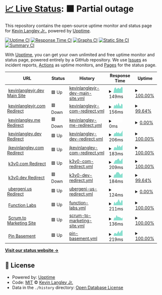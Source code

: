 # [📈 Live Status](https://kevinlangleyjr.upptime.js.org): <!--live status--> **🟧 Partial outage**

This repository contains the open-source uptime monitor and status page for [Kevin Langley Jr.](https://kevinlangleyjr.dev), powered by [Upptime](https://github.com/upptime/upptime).

[![Uptime CI](https://github.com/kevinlangleyjr/upptime/workflows/Uptime%20CI/badge.svg)](https://github.com/kevinlangleyjr/upptime/actions?query=workflow%3A%22Uptime+CI%22)
[![Response Time CI](https://github.com/kevinlangleyjr/upptime/workflows/Response%20Time%20CI/badge.svg)](https://github.com/kevinlangleyjr/upptime/actions?query=workflow%3A%22Response+Time+CI%22)
[![Graphs CI](https://github.com/kevinlangleyjr/upptime/workflows/Graphs%20CI/badge.svg)](https://github.com/kevinlangleyjr/upptime/actions?query=workflow%3A%22Graphs+CI%22)
[![Static Site CI](https://github.com/kevinlangleyjr/upptime/workflows/Static%20Site%20CI/badge.svg)](https://github.com/kevinlangleyjr/upptime/actions?query=workflow%3A%22Static+Site+CI%22)
[![Summary CI](https://github.com/kevinlangleyjr/upptime/workflows/Summary%20CI/badge.svg)](https://github.com/kevinlangleyjr/upptime/actions?query=workflow%3A%22Summary+CI%22)

With [Upptime](https://upptime.js.org), you can get your own unlimited and free uptime monitor and status page, powered entirely by a GitHub repository. We use [Issues](https://github.com/kevinlangleyjr/upptime/issues) as incident reports, [Actions](https://github.com/kevinlangleyjr/upptime/actions) as uptime monitors, and [Pages](https://kevinlangleyjr.upptime.js.org) for the status page.

<!--start: status pages-->
<!-- This summary is generated by Upptime (https://github.com/upptime/upptime) -->
<!-- Do not edit this manually, your changes will be overwritten -->
<!-- prettier-ignore -->
| URL | Status | History | Response Time | Uptime |
| --- | ------ | ------- | ------------- | ------ |
| <img alt="" src="https://icons.duckduckgo.com/ip3/kevinlangleyjr.dev.ico" height="13"> [kevinlangleyjr.dev Main Site](https://kevinlangleyjr.dev) | 🟩 Up | [kevinlangleyjr-dev-main-site.yml](https://github.com/kevinlangleyjr/upptime/commits/HEAD/history/kevinlangleyjr-dev-main-site.yml) | <details><summary><img alt="Response time graph" src="./graphs/kevinlangleyjr-dev-main-site/response-time-week.png" height="20"> 149ms</summary><br><a href="https://status.kevinlangleyjr.dev/history/kevinlangleyjr-dev-main-site"><img alt="Response time 163" src="https://img.shields.io/endpoint?url=https%3A%2F%2Fraw.githubusercontent.com%2Fkevinlangleyjr%2Fupptime%2FHEAD%2Fapi%2Fkevinlangleyjr-dev-main-site%2Fresponse-time.json"></a><br><a href="https://status.kevinlangleyjr.dev/history/kevinlangleyjr-dev-main-site"><img alt="24-hour response time 239" src="https://img.shields.io/endpoint?url=https%3A%2F%2Fraw.githubusercontent.com%2Fkevinlangleyjr%2Fupptime%2FHEAD%2Fapi%2Fkevinlangleyjr-dev-main-site%2Fresponse-time-day.json"></a><br><a href="https://status.kevinlangleyjr.dev/history/kevinlangleyjr-dev-main-site"><img alt="7-day response time 149" src="https://img.shields.io/endpoint?url=https%3A%2F%2Fraw.githubusercontent.com%2Fkevinlangleyjr%2Fupptime%2FHEAD%2Fapi%2Fkevinlangleyjr-dev-main-site%2Fresponse-time-week.json"></a><br><a href="https://status.kevinlangleyjr.dev/history/kevinlangleyjr-dev-main-site"><img alt="30-day response time 144" src="https://img.shields.io/endpoint?url=https%3A%2F%2Fraw.githubusercontent.com%2Fkevinlangleyjr%2Fupptime%2FHEAD%2Fapi%2Fkevinlangleyjr-dev-main-site%2Fresponse-time-month.json"></a><br><a href="https://status.kevinlangleyjr.dev/history/kevinlangleyjr-dev-main-site"><img alt="1-year response time 151" src="https://img.shields.io/endpoint?url=https%3A%2F%2Fraw.githubusercontent.com%2Fkevinlangleyjr%2Fupptime%2FHEAD%2Fapi%2Fkevinlangleyjr-dev-main-site%2Fresponse-time-year.json"></a></details> | <details><summary><a href="https://status.kevinlangleyjr.dev/history/kevinlangleyjr-dev-main-site">100.00%</a></summary><a href="https://status.kevinlangleyjr.dev/history/kevinlangleyjr-dev-main-site"><img alt="All-time uptime 99.93%" src="https://img.shields.io/endpoint?url=https%3A%2F%2Fraw.githubusercontent.com%2Fkevinlangleyjr%2Fupptime%2FHEAD%2Fapi%2Fkevinlangleyjr-dev-main-site%2Fuptime.json"></a><br><a href="https://status.kevinlangleyjr.dev/history/kevinlangleyjr-dev-main-site"><img alt="24-hour uptime 100.00%" src="https://img.shields.io/endpoint?url=https%3A%2F%2Fraw.githubusercontent.com%2Fkevinlangleyjr%2Fupptime%2FHEAD%2Fapi%2Fkevinlangleyjr-dev-main-site%2Fuptime-day.json"></a><br><a href="https://status.kevinlangleyjr.dev/history/kevinlangleyjr-dev-main-site"><img alt="7-day uptime 100.00%" src="https://img.shields.io/endpoint?url=https%3A%2F%2Fraw.githubusercontent.com%2Fkevinlangleyjr%2Fupptime%2FHEAD%2Fapi%2Fkevinlangleyjr-dev-main-site%2Fuptime-week.json"></a><br><a href="https://status.kevinlangleyjr.dev/history/kevinlangleyjr-dev-main-site"><img alt="30-day uptime 100.00%" src="https://img.shields.io/endpoint?url=https%3A%2F%2Fraw.githubusercontent.com%2Fkevinlangleyjr%2Fupptime%2FHEAD%2Fapi%2Fkevinlangleyjr-dev-main-site%2Fuptime-month.json"></a><br><a href="https://status.kevinlangleyjr.dev/history/kevinlangleyjr-dev-main-site"><img alt="1-year uptime 99.89%" src="https://img.shields.io/endpoint?url=https%3A%2F%2Fraw.githubusercontent.com%2Fkevinlangleyjr%2Fupptime%2FHEAD%2Fapi%2Fkevinlangleyjr-dev-main-site%2Fuptime-year.json"></a></details>
| <img alt="" src="https://icons.duckduckgo.com/ip3/kevinlangleyjr.com.ico" height="13"> [kevinlangleyjr.com Redirect](https://kevinlangleyjr.com) | 🟥 Down | [kevinlangleyjr-com-redirect.yml](https://github.com/kevinlangleyjr/upptime/commits/HEAD/history/kevinlangleyjr-com-redirect.yml) | <details><summary><img alt="Response time graph" src="./graphs/kevinlangleyjr-com-redirect/response-time-week.png" height="20"> 156ms</summary><br><a href="https://status.kevinlangleyjr.dev/history/kevinlangleyjr-com-redirect"><img alt="Response time 199" src="https://img.shields.io/endpoint?url=https%3A%2F%2Fraw.githubusercontent.com%2Fkevinlangleyjr%2Fupptime%2FHEAD%2Fapi%2Fkevinlangleyjr-com-redirect%2Fresponse-time.json"></a><br><a href="https://status.kevinlangleyjr.dev/history/kevinlangleyjr-com-redirect"><img alt="24-hour response time 250" src="https://img.shields.io/endpoint?url=https%3A%2F%2Fraw.githubusercontent.com%2Fkevinlangleyjr%2Fupptime%2FHEAD%2Fapi%2Fkevinlangleyjr-com-redirect%2Fresponse-time-day.json"></a><br><a href="https://status.kevinlangleyjr.dev/history/kevinlangleyjr-com-redirect"><img alt="7-day response time 156" src="https://img.shields.io/endpoint?url=https%3A%2F%2Fraw.githubusercontent.com%2Fkevinlangleyjr%2Fupptime%2FHEAD%2Fapi%2Fkevinlangleyjr-com-redirect%2Fresponse-time-week.json"></a><br><a href="https://status.kevinlangleyjr.dev/history/kevinlangleyjr-com-redirect"><img alt="30-day response time 155" src="https://img.shields.io/endpoint?url=https%3A%2F%2Fraw.githubusercontent.com%2Fkevinlangleyjr%2Fupptime%2FHEAD%2Fapi%2Fkevinlangleyjr-com-redirect%2Fresponse-time-month.json"></a><br><a href="https://status.kevinlangleyjr.dev/history/kevinlangleyjr-com-redirect"><img alt="1-year response time 175" src="https://img.shields.io/endpoint?url=https%3A%2F%2Fraw.githubusercontent.com%2Fkevinlangleyjr%2Fupptime%2FHEAD%2Fapi%2Fkevinlangleyjr-com-redirect%2Fresponse-time-year.json"></a></details> | <details><summary><a href="https://status.kevinlangleyjr.dev/history/kevinlangleyjr-com-redirect">99.64%</a></summary><a href="https://status.kevinlangleyjr.dev/history/kevinlangleyjr-com-redirect"><img alt="All-time uptime 90.90%" src="https://img.shields.io/endpoint?url=https%3A%2F%2Fraw.githubusercontent.com%2Fkevinlangleyjr%2Fupptime%2FHEAD%2Fapi%2Fkevinlangleyjr-com-redirect%2Fuptime.json"></a><br><a href="https://status.kevinlangleyjr.dev/history/kevinlangleyjr-com-redirect"><img alt="24-hour uptime 97.46%" src="https://img.shields.io/endpoint?url=https%3A%2F%2Fraw.githubusercontent.com%2Fkevinlangleyjr%2Fupptime%2FHEAD%2Fapi%2Fkevinlangleyjr-com-redirect%2Fuptime-day.json"></a><br><a href="https://status.kevinlangleyjr.dev/history/kevinlangleyjr-com-redirect"><img alt="7-day uptime 99.64%" src="https://img.shields.io/endpoint?url=https%3A%2F%2Fraw.githubusercontent.com%2Fkevinlangleyjr%2Fupptime%2FHEAD%2Fapi%2Fkevinlangleyjr-com-redirect%2Fuptime-week.json"></a><br><a href="https://status.kevinlangleyjr.dev/history/kevinlangleyjr-com-redirect"><img alt="30-day uptime 99.92%" src="https://img.shields.io/endpoint?url=https%3A%2F%2Fraw.githubusercontent.com%2Fkevinlangleyjr%2Fupptime%2FHEAD%2Fapi%2Fkevinlangleyjr-com-redirect%2Fuptime-month.json"></a><br><a href="https://status.kevinlangleyjr.dev/history/kevinlangleyjr-com-redirect"><img alt="1-year uptime 74.43%" src="https://img.shields.io/endpoint?url=https%3A%2F%2Fraw.githubusercontent.com%2Fkevinlangleyjr%2Fupptime%2FHEAD%2Fapi%2Fkevinlangleyjr-com-redirect%2Fuptime-year.json"></a></details>
| <img alt="" src="https://icons.duckduckgo.com/ip3/kevinlangley.me.ico" height="13"> [kevinlangley.me Redirect](https://kevinlangley.me) | 🟥 Down | [kevinlangley-me-redirect.yml](https://github.com/kevinlangleyjr/upptime/commits/HEAD/history/kevinlangley-me-redirect.yml) | <details><summary><img alt="Response time graph" src="./graphs/kevinlangley-me-redirect/response-time-week.png" height="20"> 0ms</summary><br><a href="https://status.kevinlangleyjr.dev/history/kevinlangley-me-redirect"><img alt="Response time 192" src="https://img.shields.io/endpoint?url=https%3A%2F%2Fraw.githubusercontent.com%2Fkevinlangleyjr%2Fupptime%2FHEAD%2Fapi%2Fkevinlangley-me-redirect%2Fresponse-time.json"></a><br><a href="https://status.kevinlangleyjr.dev/history/kevinlangley-me-redirect"><img alt="24-hour response time 0" src="https://img.shields.io/endpoint?url=https%3A%2F%2Fraw.githubusercontent.com%2Fkevinlangleyjr%2Fupptime%2FHEAD%2Fapi%2Fkevinlangley-me-redirect%2Fresponse-time-day.json"></a><br><a href="https://status.kevinlangleyjr.dev/history/kevinlangley-me-redirect"><img alt="7-day response time 0" src="https://img.shields.io/endpoint?url=https%3A%2F%2Fraw.githubusercontent.com%2Fkevinlangleyjr%2Fupptime%2FHEAD%2Fapi%2Fkevinlangley-me-redirect%2Fresponse-time-week.json"></a><br><a href="https://status.kevinlangleyjr.dev/history/kevinlangley-me-redirect"><img alt="30-day response time 0" src="https://img.shields.io/endpoint?url=https%3A%2F%2Fraw.githubusercontent.com%2Fkevinlangleyjr%2Fupptime%2FHEAD%2Fapi%2Fkevinlangley-me-redirect%2Fresponse-time-month.json"></a><br><a href="https://status.kevinlangleyjr.dev/history/kevinlangley-me-redirect"><img alt="1-year response time 197" src="https://img.shields.io/endpoint?url=https%3A%2F%2Fraw.githubusercontent.com%2Fkevinlangleyjr%2Fupptime%2FHEAD%2Fapi%2Fkevinlangley-me-redirect%2Fresponse-time-year.json"></a></details> | <details><summary><a href="https://status.kevinlangleyjr.dev/history/kevinlangley-me-redirect">0.00%</a></summary><a href="https://status.kevinlangleyjr.dev/history/kevinlangley-me-redirect"><img alt="All-time uptime 83.63%" src="https://img.shields.io/endpoint?url=https%3A%2F%2Fraw.githubusercontent.com%2Fkevinlangleyjr%2Fupptime%2FHEAD%2Fapi%2Fkevinlangley-me-redirect%2Fuptime.json"></a><br><a href="https://status.kevinlangleyjr.dev/history/kevinlangley-me-redirect"><img alt="24-hour uptime 0.00%" src="https://img.shields.io/endpoint?url=https%3A%2F%2Fraw.githubusercontent.com%2Fkevinlangleyjr%2Fupptime%2FHEAD%2Fapi%2Fkevinlangley-me-redirect%2Fuptime-day.json"></a><br><a href="https://status.kevinlangleyjr.dev/history/kevinlangley-me-redirect"><img alt="7-day uptime 0.00%" src="https://img.shields.io/endpoint?url=https%3A%2F%2Fraw.githubusercontent.com%2Fkevinlangleyjr%2Fupptime%2FHEAD%2Fapi%2Fkevinlangley-me-redirect%2Fuptime-week.json"></a><br><a href="https://status.kevinlangleyjr.dev/history/kevinlangley-me-redirect"><img alt="30-day uptime 1.38%" src="https://img.shields.io/endpoint?url=https%3A%2F%2Fraw.githubusercontent.com%2Fkevinlangleyjr%2Fupptime%2FHEAD%2Fapi%2Fkevinlangley-me-redirect%2Fuptime-month.json"></a><br><a href="https://status.kevinlangleyjr.dev/history/kevinlangley-me-redirect"><img alt="1-year uptime 53.86%" src="https://img.shields.io/endpoint?url=https%3A%2F%2Fraw.githubusercontent.com%2Fkevinlangleyjr%2Fupptime%2FHEAD%2Fapi%2Fkevinlangley-me-redirect%2Fuptime-year.json"></a></details>
| <img alt="" src="https://icons.duckduckgo.com/ip3/kevinlangley.dev.ico" height="13"> [kevinlangley.dev Redirect](https://kevinlangley.dev) | 🟩 Up | [kevinlangley-dev-redirect.yml](https://github.com/kevinlangleyjr/upptime/commits/HEAD/history/kevinlangley-dev-redirect.yml) | <details><summary><img alt="Response time graph" src="./graphs/kevinlangley-dev-redirect/response-time-week.png" height="20"> 206ms</summary><br><a href="https://status.kevinlangleyjr.dev/history/kevinlangley-dev-redirect"><img alt="Response time 286" src="https://img.shields.io/endpoint?url=https%3A%2F%2Fraw.githubusercontent.com%2Fkevinlangleyjr%2Fupptime%2FHEAD%2Fapi%2Fkevinlangley-dev-redirect%2Fresponse-time.json"></a><br><a href="https://status.kevinlangleyjr.dev/history/kevinlangley-dev-redirect"><img alt="24-hour response time 238" src="https://img.shields.io/endpoint?url=https%3A%2F%2Fraw.githubusercontent.com%2Fkevinlangleyjr%2Fupptime%2FHEAD%2Fapi%2Fkevinlangley-dev-redirect%2Fresponse-time-day.json"></a><br><a href="https://status.kevinlangleyjr.dev/history/kevinlangley-dev-redirect"><img alt="7-day response time 206" src="https://img.shields.io/endpoint?url=https%3A%2F%2Fraw.githubusercontent.com%2Fkevinlangleyjr%2Fupptime%2FHEAD%2Fapi%2Fkevinlangley-dev-redirect%2Fresponse-time-week.json"></a><br><a href="https://status.kevinlangleyjr.dev/history/kevinlangley-dev-redirect"><img alt="30-day response time 204" src="https://img.shields.io/endpoint?url=https%3A%2F%2Fraw.githubusercontent.com%2Fkevinlangleyjr%2Fupptime%2FHEAD%2Fapi%2Fkevinlangley-dev-redirect%2Fresponse-time-month.json"></a><br><a href="https://status.kevinlangleyjr.dev/history/kevinlangley-dev-redirect"><img alt="1-year response time 287" src="https://img.shields.io/endpoint?url=https%3A%2F%2Fraw.githubusercontent.com%2Fkevinlangleyjr%2Fupptime%2FHEAD%2Fapi%2Fkevinlangley-dev-redirect%2Fresponse-time-year.json"></a></details> | <details><summary><a href="https://status.kevinlangleyjr.dev/history/kevinlangley-dev-redirect">100.00%</a></summary><a href="https://status.kevinlangleyjr.dev/history/kevinlangley-dev-redirect"><img alt="All-time uptime 77.94%" src="https://img.shields.io/endpoint?url=https%3A%2F%2Fraw.githubusercontent.com%2Fkevinlangleyjr%2Fupptime%2FHEAD%2Fapi%2Fkevinlangley-dev-redirect%2Fuptime.json"></a><br><a href="https://status.kevinlangleyjr.dev/history/kevinlangley-dev-redirect"><img alt="24-hour uptime 100.00%" src="https://img.shields.io/endpoint?url=https%3A%2F%2Fraw.githubusercontent.com%2Fkevinlangleyjr%2Fupptime%2FHEAD%2Fapi%2Fkevinlangley-dev-redirect%2Fuptime-day.json"></a><br><a href="https://status.kevinlangleyjr.dev/history/kevinlangley-dev-redirect"><img alt="7-day uptime 100.00%" src="https://img.shields.io/endpoint?url=https%3A%2F%2Fraw.githubusercontent.com%2Fkevinlangleyjr%2Fupptime%2FHEAD%2Fapi%2Fkevinlangley-dev-redirect%2Fuptime-week.json"></a><br><a href="https://status.kevinlangleyjr.dev/history/kevinlangley-dev-redirect"><img alt="30-day uptime 100.00%" src="https://img.shields.io/endpoint?url=https%3A%2F%2Fraw.githubusercontent.com%2Fkevinlangleyjr%2Fupptime%2FHEAD%2Fapi%2Fkevinlangley-dev-redirect%2Fuptime-month.json"></a><br><a href="https://status.kevinlangleyjr.dev/history/kevinlangley-dev-redirect"><img alt="1-year uptime 99.88%" src="https://img.shields.io/endpoint?url=https%3A%2F%2Fraw.githubusercontent.com%2Fkevinlangleyjr%2Fupptime%2FHEAD%2Fapi%2Fkevinlangley-dev-redirect%2Fuptime-year.json"></a></details>
| <img alt="" src="https://icons.duckduckgo.com/ip3/jkevinlangley.com.ico" height="13"> [jkevinlangley.com Redirect](https://jkevinlangley.com) | 🟩 Up | [jkevinlangley-com-redirect.yml](https://github.com/kevinlangleyjr/upptime/commits/HEAD/history/jkevinlangley-com-redirect.yml) | <details><summary><img alt="Response time graph" src="./graphs/jkevinlangley-com-redirect/response-time-week.png" height="20"> 183ms</summary><br><a href="https://status.kevinlangleyjr.dev/history/jkevinlangley-com-redirect"><img alt="Response time 188" src="https://img.shields.io/endpoint?url=https%3A%2F%2Fraw.githubusercontent.com%2Fkevinlangleyjr%2Fupptime%2FHEAD%2Fapi%2Fjkevinlangley-com-redirect%2Fresponse-time.json"></a><br><a href="https://status.kevinlangleyjr.dev/history/jkevinlangley-com-redirect"><img alt="24-hour response time 160" src="https://img.shields.io/endpoint?url=https%3A%2F%2Fraw.githubusercontent.com%2Fkevinlangleyjr%2Fupptime%2FHEAD%2Fapi%2Fjkevinlangley-com-redirect%2Fresponse-time-day.json"></a><br><a href="https://status.kevinlangleyjr.dev/history/jkevinlangley-com-redirect"><img alt="7-day response time 183" src="https://img.shields.io/endpoint?url=https%3A%2F%2Fraw.githubusercontent.com%2Fkevinlangleyjr%2Fupptime%2FHEAD%2Fapi%2Fjkevinlangley-com-redirect%2Fresponse-time-week.json"></a><br><a href="https://status.kevinlangleyjr.dev/history/jkevinlangley-com-redirect"><img alt="30-day response time 175" src="https://img.shields.io/endpoint?url=https%3A%2F%2Fraw.githubusercontent.com%2Fkevinlangleyjr%2Fupptime%2FHEAD%2Fapi%2Fjkevinlangley-com-redirect%2Fresponse-time-month.json"></a><br><a href="https://status.kevinlangleyjr.dev/history/jkevinlangley-com-redirect"><img alt="1-year response time 190" src="https://img.shields.io/endpoint?url=https%3A%2F%2Fraw.githubusercontent.com%2Fkevinlangleyjr%2Fupptime%2FHEAD%2Fapi%2Fjkevinlangley-com-redirect%2Fresponse-time-year.json"></a></details> | <details><summary><a href="https://status.kevinlangleyjr.dev/history/jkevinlangley-com-redirect">100.00%</a></summary><a href="https://status.kevinlangleyjr.dev/history/jkevinlangley-com-redirect"><img alt="All-time uptime 99.81%" src="https://img.shields.io/endpoint?url=https%3A%2F%2Fraw.githubusercontent.com%2Fkevinlangleyjr%2Fupptime%2FHEAD%2Fapi%2Fjkevinlangley-com-redirect%2Fuptime.json"></a><br><a href="https://status.kevinlangleyjr.dev/history/jkevinlangley-com-redirect"><img alt="24-hour uptime 100.00%" src="https://img.shields.io/endpoint?url=https%3A%2F%2Fraw.githubusercontent.com%2Fkevinlangleyjr%2Fupptime%2FHEAD%2Fapi%2Fjkevinlangley-com-redirect%2Fuptime-day.json"></a><br><a href="https://status.kevinlangleyjr.dev/history/jkevinlangley-com-redirect"><img alt="7-day uptime 100.00%" src="https://img.shields.io/endpoint?url=https%3A%2F%2Fraw.githubusercontent.com%2Fkevinlangleyjr%2Fupptime%2FHEAD%2Fapi%2Fjkevinlangley-com-redirect%2Fuptime-week.json"></a><br><a href="https://status.kevinlangleyjr.dev/history/jkevinlangley-com-redirect"><img alt="30-day uptime 100.00%" src="https://img.shields.io/endpoint?url=https%3A%2F%2Fraw.githubusercontent.com%2Fkevinlangleyjr%2Fupptime%2FHEAD%2Fapi%2Fjkevinlangley-com-redirect%2Fuptime-month.json"></a><br><a href="https://status.kevinlangleyjr.dev/history/jkevinlangley-com-redirect"><img alt="1-year uptime 99.54%" src="https://img.shields.io/endpoint?url=https%3A%2F%2Fraw.githubusercontent.com%2Fkevinlangleyjr%2Fupptime%2FHEAD%2Fapi%2Fjkevinlangley-com-redirect%2Fuptime-year.json"></a></details>
| <img alt="" src="https://icons.duckduckgo.com/ip3/k3v0.com.ico" height="13"> [k3v0.com Redirect](https://k3v0.com) | 🟩 Up | [k3v0-com-redirect.yml](https://github.com/kevinlangleyjr/upptime/commits/HEAD/history/k3v0-com-redirect.yml) | <details><summary><img alt="Response time graph" src="./graphs/k3v0-com-redirect/response-time-week.png" height="20"> 209ms</summary><br><a href="https://status.kevinlangleyjr.dev/history/k3v0-com-redirect"><img alt="Response time 194" src="https://img.shields.io/endpoint?url=https%3A%2F%2Fraw.githubusercontent.com%2Fkevinlangleyjr%2Fupptime%2FHEAD%2Fapi%2Fk3v0-com-redirect%2Fresponse-time.json"></a><br><a href="https://status.kevinlangleyjr.dev/history/k3v0-com-redirect"><img alt="24-hour response time 295" src="https://img.shields.io/endpoint?url=https%3A%2F%2Fraw.githubusercontent.com%2Fkevinlangleyjr%2Fupptime%2FHEAD%2Fapi%2Fk3v0-com-redirect%2Fresponse-time-day.json"></a><br><a href="https://status.kevinlangleyjr.dev/history/k3v0-com-redirect"><img alt="7-day response time 209" src="https://img.shields.io/endpoint?url=https%3A%2F%2Fraw.githubusercontent.com%2Fkevinlangleyjr%2Fupptime%2FHEAD%2Fapi%2Fk3v0-com-redirect%2Fresponse-time-week.json"></a><br><a href="https://status.kevinlangleyjr.dev/history/k3v0-com-redirect"><img alt="30-day response time 201" src="https://img.shields.io/endpoint?url=https%3A%2F%2Fraw.githubusercontent.com%2Fkevinlangleyjr%2Fupptime%2FHEAD%2Fapi%2Fk3v0-com-redirect%2Fresponse-time-month.json"></a><br><a href="https://status.kevinlangleyjr.dev/history/k3v0-com-redirect"><img alt="1-year response time 189" src="https://img.shields.io/endpoint?url=https%3A%2F%2Fraw.githubusercontent.com%2Fkevinlangleyjr%2Fupptime%2FHEAD%2Fapi%2Fk3v0-com-redirect%2Fresponse-time-year.json"></a></details> | <details><summary><a href="https://status.kevinlangleyjr.dev/history/k3v0-com-redirect">100.00%</a></summary><a href="https://status.kevinlangleyjr.dev/history/k3v0-com-redirect"><img alt="All-time uptime 99.37%" src="https://img.shields.io/endpoint?url=https%3A%2F%2Fraw.githubusercontent.com%2Fkevinlangleyjr%2Fupptime%2FHEAD%2Fapi%2Fk3v0-com-redirect%2Fuptime.json"></a><br><a href="https://status.kevinlangleyjr.dev/history/k3v0-com-redirect"><img alt="24-hour uptime 100.00%" src="https://img.shields.io/endpoint?url=https%3A%2F%2Fraw.githubusercontent.com%2Fkevinlangleyjr%2Fupptime%2FHEAD%2Fapi%2Fk3v0-com-redirect%2Fuptime-day.json"></a><br><a href="https://status.kevinlangleyjr.dev/history/k3v0-com-redirect"><img alt="7-day uptime 100.00%" src="https://img.shields.io/endpoint?url=https%3A%2F%2Fraw.githubusercontent.com%2Fkevinlangleyjr%2Fupptime%2FHEAD%2Fapi%2Fk3v0-com-redirect%2Fuptime-week.json"></a><br><a href="https://status.kevinlangleyjr.dev/history/k3v0-com-redirect"><img alt="30-day uptime 100.00%" src="https://img.shields.io/endpoint?url=https%3A%2F%2Fraw.githubusercontent.com%2Fkevinlangleyjr%2Fupptime%2FHEAD%2Fapi%2Fk3v0-com-redirect%2Fuptime-month.json"></a><br><a href="https://status.kevinlangleyjr.dev/history/k3v0-com-redirect"><img alt="1-year uptime 99.89%" src="https://img.shields.io/endpoint?url=https%3A%2F%2Fraw.githubusercontent.com%2Fkevinlangleyjr%2Fupptime%2FHEAD%2Fapi%2Fk3v0-com-redirect%2Fuptime-year.json"></a></details>
| <img alt="" src="https://icons.duckduckgo.com/ip3/k3v0.dev.ico" height="13"> [k3v0.dev Redirect](https://k3v0.dev) | 🟥 Down | [k3v0-dev-redirect.yml](https://github.com/kevinlangleyjr/upptime/commits/HEAD/history/k3v0-dev-redirect.yml) | <details><summary><img alt="Response time graph" src="./graphs/k3v0-dev-redirect/response-time-week.png" height="20"> 184ms</summary><br><a href="https://status.kevinlangleyjr.dev/history/k3v0-dev-redirect"><img alt="Response time 182" src="https://img.shields.io/endpoint?url=https%3A%2F%2Fraw.githubusercontent.com%2Fkevinlangleyjr%2Fupptime%2FHEAD%2Fapi%2Fk3v0-dev-redirect%2Fresponse-time.json"></a><br><a href="https://status.kevinlangleyjr.dev/history/k3v0-dev-redirect"><img alt="24-hour response time 201" src="https://img.shields.io/endpoint?url=https%3A%2F%2Fraw.githubusercontent.com%2Fkevinlangleyjr%2Fupptime%2FHEAD%2Fapi%2Fk3v0-dev-redirect%2Fresponse-time-day.json"></a><br><a href="https://status.kevinlangleyjr.dev/history/k3v0-dev-redirect"><img alt="7-day response time 184" src="https://img.shields.io/endpoint?url=https%3A%2F%2Fraw.githubusercontent.com%2Fkevinlangleyjr%2Fupptime%2FHEAD%2Fapi%2Fk3v0-dev-redirect%2Fresponse-time-week.json"></a><br><a href="https://status.kevinlangleyjr.dev/history/k3v0-dev-redirect"><img alt="30-day response time 172" src="https://img.shields.io/endpoint?url=https%3A%2F%2Fraw.githubusercontent.com%2Fkevinlangleyjr%2Fupptime%2FHEAD%2Fapi%2Fk3v0-dev-redirect%2Fresponse-time-month.json"></a><br><a href="https://status.kevinlangleyjr.dev/history/k3v0-dev-redirect"><img alt="1-year response time 181" src="https://img.shields.io/endpoint?url=https%3A%2F%2Fraw.githubusercontent.com%2Fkevinlangleyjr%2Fupptime%2FHEAD%2Fapi%2Fk3v0-dev-redirect%2Fresponse-time-year.json"></a></details> | <details><summary><a href="https://status.kevinlangleyjr.dev/history/k3v0-dev-redirect">99.64%</a></summary><a href="https://status.kevinlangleyjr.dev/history/k3v0-dev-redirect"><img alt="All-time uptime 83.02%" src="https://img.shields.io/endpoint?url=https%3A%2F%2Fraw.githubusercontent.com%2Fkevinlangleyjr%2Fupptime%2FHEAD%2Fapi%2Fk3v0-dev-redirect%2Fuptime.json"></a><br><a href="https://status.kevinlangleyjr.dev/history/k3v0-dev-redirect"><img alt="24-hour uptime 97.46%" src="https://img.shields.io/endpoint?url=https%3A%2F%2Fraw.githubusercontent.com%2Fkevinlangleyjr%2Fupptime%2FHEAD%2Fapi%2Fk3v0-dev-redirect%2Fuptime-day.json"></a><br><a href="https://status.kevinlangleyjr.dev/history/k3v0-dev-redirect"><img alt="7-day uptime 99.64%" src="https://img.shields.io/endpoint?url=https%3A%2F%2Fraw.githubusercontent.com%2Fkevinlangleyjr%2Fupptime%2FHEAD%2Fapi%2Fk3v0-dev-redirect%2Fuptime-week.json"></a><br><a href="https://status.kevinlangleyjr.dev/history/k3v0-dev-redirect"><img alt="30-day uptime 99.92%" src="https://img.shields.io/endpoint?url=https%3A%2F%2Fraw.githubusercontent.com%2Fkevinlangleyjr%2Fupptime%2FHEAD%2Fapi%2Fk3v0-dev-redirect%2Fuptime-month.json"></a><br><a href="https://status.kevinlangleyjr.dev/history/k3v0-dev-redirect"><img alt="1-year uptime 99.87%" src="https://img.shields.io/endpoint?url=https%3A%2F%2Fraw.githubusercontent.com%2Fkevinlangleyjr%2Fupptime%2FHEAD%2Fapi%2Fk3v0-dev-redirect%2Fuptime-year.json"></a></details>
| <img alt="" src="https://icons.duckduckgo.com/ip3/ubergeni.us.ico" height="13"> [ubergeni.us Redirect](https://ubergeni.us) | 🟩 Up | [ubergeni-us-redirect.yml](https://github.com/kevinlangleyjr/upptime/commits/HEAD/history/ubergeni-us-redirect.yml) | <details><summary><img alt="Response time graph" src="./graphs/ubergeni-us-redirect/response-time-week.png" height="20"> 124ms</summary><br><a href="https://status.kevinlangleyjr.dev/history/ubergeni-us-redirect"><img alt="Response time 178" src="https://img.shields.io/endpoint?url=https%3A%2F%2Fraw.githubusercontent.com%2Fkevinlangleyjr%2Fupptime%2FHEAD%2Fapi%2Fubergeni-us-redirect%2Fresponse-time.json"></a><br><a href="https://status.kevinlangleyjr.dev/history/ubergeni-us-redirect"><img alt="24-hour response time 124" src="https://img.shields.io/endpoint?url=https%3A%2F%2Fraw.githubusercontent.com%2Fkevinlangleyjr%2Fupptime%2FHEAD%2Fapi%2Fubergeni-us-redirect%2Fresponse-time-day.json"></a><br><a href="https://status.kevinlangleyjr.dev/history/ubergeni-us-redirect"><img alt="7-day response time 124" src="https://img.shields.io/endpoint?url=https%3A%2F%2Fraw.githubusercontent.com%2Fkevinlangleyjr%2Fupptime%2FHEAD%2Fapi%2Fubergeni-us-redirect%2Fresponse-time-week.json"></a><br><a href="https://status.kevinlangleyjr.dev/history/ubergeni-us-redirect"><img alt="30-day response time 124" src="https://img.shields.io/endpoint?url=https%3A%2F%2Fraw.githubusercontent.com%2Fkevinlangleyjr%2Fupptime%2FHEAD%2Fapi%2Fubergeni-us-redirect%2Fresponse-time-month.json"></a><br><a href="https://status.kevinlangleyjr.dev/history/ubergeni-us-redirect"><img alt="1-year response time 186" src="https://img.shields.io/endpoint?url=https%3A%2F%2Fraw.githubusercontent.com%2Fkevinlangleyjr%2Fupptime%2FHEAD%2Fapi%2Fubergeni-us-redirect%2Fresponse-time-year.json"></a></details> | <details><summary><a href="https://status.kevinlangleyjr.dev/history/ubergeni-us-redirect">0.00%</a></summary><a href="https://status.kevinlangleyjr.dev/history/ubergeni-us-redirect"><img alt="All-time uptime 74.86%" src="https://img.shields.io/endpoint?url=https%3A%2F%2Fraw.githubusercontent.com%2Fkevinlangleyjr%2Fupptime%2FHEAD%2Fapi%2Fubergeni-us-redirect%2Fuptime.json"></a><br><a href="https://status.kevinlangleyjr.dev/history/ubergeni-us-redirect"><img alt="24-hour uptime 0.02%" src="https://img.shields.io/endpoint?url=https%3A%2F%2Fraw.githubusercontent.com%2Fkevinlangleyjr%2Fupptime%2FHEAD%2Fapi%2Fubergeni-us-redirect%2Fuptime-day.json"></a><br><a href="https://status.kevinlangleyjr.dev/history/ubergeni-us-redirect"><img alt="7-day uptime 0.00%" src="https://img.shields.io/endpoint?url=https%3A%2F%2Fraw.githubusercontent.com%2Fkevinlangleyjr%2Fupptime%2FHEAD%2Fapi%2Fubergeni-us-redirect%2Fuptime-week.json"></a><br><a href="https://status.kevinlangleyjr.dev/history/ubergeni-us-redirect"><img alt="30-day uptime 1.38%" src="https://img.shields.io/endpoint?url=https%3A%2F%2Fraw.githubusercontent.com%2Fkevinlangleyjr%2Fupptime%2FHEAD%2Fapi%2Fubergeni-us-redirect%2Fuptime-month.json"></a><br><a href="https://status.kevinlangleyjr.dev/history/ubergeni-us-redirect"><img alt="1-year uptime 29.38%" src="https://img.shields.io/endpoint?url=https%3A%2F%2Fraw.githubusercontent.com%2Fkevinlangleyjr%2Fupptime%2FHEAD%2Fapi%2Fubergeni-us-redirect%2Fuptime-year.json"></a></details>
| <img alt="" src="https://icons.duckduckgo.com/ip3/functionlabs.io.ico" height="13"> [Function Labs](https://functionlabs.io) | 🟩 Up | [function-labs.yml](https://github.com/kevinlangleyjr/upptime/commits/HEAD/history/function-labs.yml) | <details><summary><img alt="Response time graph" src="./graphs/function-labs/response-time-week.png" height="20"> 211ms</summary><br><a href="https://status.kevinlangleyjr.dev/history/function-labs"><img alt="Response time 229" src="https://img.shields.io/endpoint?url=https%3A%2F%2Fraw.githubusercontent.com%2Fkevinlangleyjr%2Fupptime%2FHEAD%2Fapi%2Ffunction-labs%2Fresponse-time.json"></a><br><a href="https://status.kevinlangleyjr.dev/history/function-labs"><img alt="24-hour response time 270" src="https://img.shields.io/endpoint?url=https%3A%2F%2Fraw.githubusercontent.com%2Fkevinlangleyjr%2Fupptime%2FHEAD%2Fapi%2Ffunction-labs%2Fresponse-time-day.json"></a><br><a href="https://status.kevinlangleyjr.dev/history/function-labs"><img alt="7-day response time 211" src="https://img.shields.io/endpoint?url=https%3A%2F%2Fraw.githubusercontent.com%2Fkevinlangleyjr%2Fupptime%2FHEAD%2Fapi%2Ffunction-labs%2Fresponse-time-week.json"></a><br><a href="https://status.kevinlangleyjr.dev/history/function-labs"><img alt="30-day response time 221" src="https://img.shields.io/endpoint?url=https%3A%2F%2Fraw.githubusercontent.com%2Fkevinlangleyjr%2Fupptime%2FHEAD%2Fapi%2Ffunction-labs%2Fresponse-time-month.json"></a><br><a href="https://status.kevinlangleyjr.dev/history/function-labs"><img alt="1-year response time 225" src="https://img.shields.io/endpoint?url=https%3A%2F%2Fraw.githubusercontent.com%2Fkevinlangleyjr%2Fupptime%2FHEAD%2Fapi%2Ffunction-labs%2Fresponse-time-year.json"></a></details> | <details><summary><a href="https://status.kevinlangleyjr.dev/history/function-labs">100.00%</a></summary><a href="https://status.kevinlangleyjr.dev/history/function-labs"><img alt="All-time uptime 90.91%" src="https://img.shields.io/endpoint?url=https%3A%2F%2Fraw.githubusercontent.com%2Fkevinlangleyjr%2Fupptime%2FHEAD%2Fapi%2Ffunction-labs%2Fuptime.json"></a><br><a href="https://status.kevinlangleyjr.dev/history/function-labs"><img alt="24-hour uptime 100.00%" src="https://img.shields.io/endpoint?url=https%3A%2F%2Fraw.githubusercontent.com%2Fkevinlangleyjr%2Fupptime%2FHEAD%2Fapi%2Ffunction-labs%2Fuptime-day.json"></a><br><a href="https://status.kevinlangleyjr.dev/history/function-labs"><img alt="7-day uptime 100.00%" src="https://img.shields.io/endpoint?url=https%3A%2F%2Fraw.githubusercontent.com%2Fkevinlangleyjr%2Fupptime%2FHEAD%2Fapi%2Ffunction-labs%2Fuptime-week.json"></a><br><a href="https://status.kevinlangleyjr.dev/history/function-labs"><img alt="30-day uptime 100.00%" src="https://img.shields.io/endpoint?url=https%3A%2F%2Fraw.githubusercontent.com%2Fkevinlangleyjr%2Fupptime%2FHEAD%2Fapi%2Ffunction-labs%2Fuptime-month.json"></a><br><a href="https://status.kevinlangleyjr.dev/history/function-labs"><img alt="1-year uptime 74.34%" src="https://img.shields.io/endpoint?url=https%3A%2F%2Fraw.githubusercontent.com%2Fkevinlangleyjr%2Fupptime%2FHEAD%2Fapi%2Ffunction-labs%2Fuptime-year.json"></a></details>
| <img alt="" src="https://icons.duckduckgo.com/ip3/scrum.to.ico" height="13"> [Scrum.to Marketing Site](https://scrum.to) | 🟩 Up | [scrum-to-marketing-site.yml](https://github.com/kevinlangleyjr/upptime/commits/HEAD/history/scrum-to-marketing-site.yml) | <details><summary><img alt="Response time graph" src="./graphs/scrum-to-marketing-site/response-time-week.png" height="20"> 136ms</summary><br><a href="https://status.kevinlangleyjr.dev/history/scrum-to-marketing-site"><img alt="Response time 199" src="https://img.shields.io/endpoint?url=https%3A%2F%2Fraw.githubusercontent.com%2Fkevinlangleyjr%2Fupptime%2FHEAD%2Fapi%2Fscrum-to-marketing-site%2Fresponse-time.json"></a><br><a href="https://status.kevinlangleyjr.dev/history/scrum-to-marketing-site"><img alt="24-hour response time 202" src="https://img.shields.io/endpoint?url=https%3A%2F%2Fraw.githubusercontent.com%2Fkevinlangleyjr%2Fupptime%2FHEAD%2Fapi%2Fscrum-to-marketing-site%2Fresponse-time-day.json"></a><br><a href="https://status.kevinlangleyjr.dev/history/scrum-to-marketing-site"><img alt="7-day response time 136" src="https://img.shields.io/endpoint?url=https%3A%2F%2Fraw.githubusercontent.com%2Fkevinlangleyjr%2Fupptime%2FHEAD%2Fapi%2Fscrum-to-marketing-site%2Fresponse-time-week.json"></a><br><a href="https://status.kevinlangleyjr.dev/history/scrum-to-marketing-site"><img alt="30-day response time 118" src="https://img.shields.io/endpoint?url=https%3A%2F%2Fraw.githubusercontent.com%2Fkevinlangleyjr%2Fupptime%2FHEAD%2Fapi%2Fscrum-to-marketing-site%2Fresponse-time-month.json"></a><br><a href="https://status.kevinlangleyjr.dev/history/scrum-to-marketing-site"><img alt="1-year response time 188" src="https://img.shields.io/endpoint?url=https%3A%2F%2Fraw.githubusercontent.com%2Fkevinlangleyjr%2Fupptime%2FHEAD%2Fapi%2Fscrum-to-marketing-site%2Fresponse-time-year.json"></a></details> | <details><summary><a href="https://status.kevinlangleyjr.dev/history/scrum-to-marketing-site">100.00%</a></summary><a href="https://status.kevinlangleyjr.dev/history/scrum-to-marketing-site"><img alt="All-time uptime 99.96%" src="https://img.shields.io/endpoint?url=https%3A%2F%2Fraw.githubusercontent.com%2Fkevinlangleyjr%2Fupptime%2FHEAD%2Fapi%2Fscrum-to-marketing-site%2Fuptime.json"></a><br><a href="https://status.kevinlangleyjr.dev/history/scrum-to-marketing-site"><img alt="24-hour uptime 100.00%" src="https://img.shields.io/endpoint?url=https%3A%2F%2Fraw.githubusercontent.com%2Fkevinlangleyjr%2Fupptime%2FHEAD%2Fapi%2Fscrum-to-marketing-site%2Fuptime-day.json"></a><br><a href="https://status.kevinlangleyjr.dev/history/scrum-to-marketing-site"><img alt="7-day uptime 100.00%" src="https://img.shields.io/endpoint?url=https%3A%2F%2Fraw.githubusercontent.com%2Fkevinlangleyjr%2Fupptime%2FHEAD%2Fapi%2Fscrum-to-marketing-site%2Fuptime-week.json"></a><br><a href="https://status.kevinlangleyjr.dev/history/scrum-to-marketing-site"><img alt="30-day uptime 100.00%" src="https://img.shields.io/endpoint?url=https%3A%2F%2Fraw.githubusercontent.com%2Fkevinlangleyjr%2Fupptime%2FHEAD%2Fapi%2Fscrum-to-marketing-site%2Fuptime-month.json"></a><br><a href="https://status.kevinlangleyjr.dev/history/scrum-to-marketing-site"><img alt="1-year uptime 99.88%" src="https://img.shields.io/endpoint?url=https%3A%2F%2Fraw.githubusercontent.com%2Fkevinlangleyjr%2Fupptime%2FHEAD%2Fapi%2Fscrum-to-marketing-site%2Fuptime-year.json"></a></details>
| <img alt="" src="https://icons.duckduckgo.com/ip3/pinbasement.com.ico" height="13"> [Pin Basement](https://pinbasement.com) | 🟩 Up | [pin-basement.yml](https://github.com/kevinlangleyjr/upptime/commits/HEAD/history/pin-basement.yml) | <details><summary><img alt="Response time graph" src="./graphs/pin-basement/response-time-week.png" height="20"> 219ms</summary><br><a href="https://status.kevinlangleyjr.dev/history/pin-basement"><img alt="Response time 261" src="https://img.shields.io/endpoint?url=https%3A%2F%2Fraw.githubusercontent.com%2Fkevinlangleyjr%2Fupptime%2FHEAD%2Fapi%2Fpin-basement%2Fresponse-time.json"></a><br><a href="https://status.kevinlangleyjr.dev/history/pin-basement"><img alt="24-hour response time 280" src="https://img.shields.io/endpoint?url=https%3A%2F%2Fraw.githubusercontent.com%2Fkevinlangleyjr%2Fupptime%2FHEAD%2Fapi%2Fpin-basement%2Fresponse-time-day.json"></a><br><a href="https://status.kevinlangleyjr.dev/history/pin-basement"><img alt="7-day response time 219" src="https://img.shields.io/endpoint?url=https%3A%2F%2Fraw.githubusercontent.com%2Fkevinlangleyjr%2Fupptime%2FHEAD%2Fapi%2Fpin-basement%2Fresponse-time-week.json"></a><br><a href="https://status.kevinlangleyjr.dev/history/pin-basement"><img alt="30-day response time 207" src="https://img.shields.io/endpoint?url=https%3A%2F%2Fraw.githubusercontent.com%2Fkevinlangleyjr%2Fupptime%2FHEAD%2Fapi%2Fpin-basement%2Fresponse-time-month.json"></a><br><a href="https://status.kevinlangleyjr.dev/history/pin-basement"><img alt="1-year response time 261" src="https://img.shields.io/endpoint?url=https%3A%2F%2Fraw.githubusercontent.com%2Fkevinlangleyjr%2Fupptime%2FHEAD%2Fapi%2Fpin-basement%2Fresponse-time-year.json"></a></details> | <details><summary><a href="https://status.kevinlangleyjr.dev/history/pin-basement">100.00%</a></summary><a href="https://status.kevinlangleyjr.dev/history/pin-basement"><img alt="All-time uptime 66.77%" src="https://img.shields.io/endpoint?url=https%3A%2F%2Fraw.githubusercontent.com%2Fkevinlangleyjr%2Fupptime%2FHEAD%2Fapi%2Fpin-basement%2Fuptime.json"></a><br><a href="https://status.kevinlangleyjr.dev/history/pin-basement"><img alt="24-hour uptime 100.00%" src="https://img.shields.io/endpoint?url=https%3A%2F%2Fraw.githubusercontent.com%2Fkevinlangleyjr%2Fupptime%2FHEAD%2Fapi%2Fpin-basement%2Fuptime-day.json"></a><br><a href="https://status.kevinlangleyjr.dev/history/pin-basement"><img alt="7-day uptime 100.00%" src="https://img.shields.io/endpoint?url=https%3A%2F%2Fraw.githubusercontent.com%2Fkevinlangleyjr%2Fupptime%2FHEAD%2Fapi%2Fpin-basement%2Fuptime-week.json"></a><br><a href="https://status.kevinlangleyjr.dev/history/pin-basement"><img alt="30-day uptime 100.00%" src="https://img.shields.io/endpoint?url=https%3A%2F%2Fraw.githubusercontent.com%2Fkevinlangleyjr%2Fupptime%2FHEAD%2Fapi%2Fpin-basement%2Fuptime-month.json"></a><br><a href="https://status.kevinlangleyjr.dev/history/pin-basement"><img alt="1-year uptime 76.17%" src="https://img.shields.io/endpoint?url=https%3A%2F%2Fraw.githubusercontent.com%2Fkevinlangleyjr%2Fupptime%2FHEAD%2Fapi%2Fpin-basement%2Fuptime-year.json"></a></details>

<!--end: status pages-->

[**Visit our status website →**](https://kevinlangleyjr.upptime.js.org)

## 📄 License

- Powered by: [Upptime](https://github.com/upptime/upptime)
- Code: [MIT](./LICENSE) © [Kevin Langley Jr.](https://kevinlangleyjr.dev)
- Data in the `./history` directory: [Open Database License](https://opendatacommons.org/licenses/odbl/1-0/)
